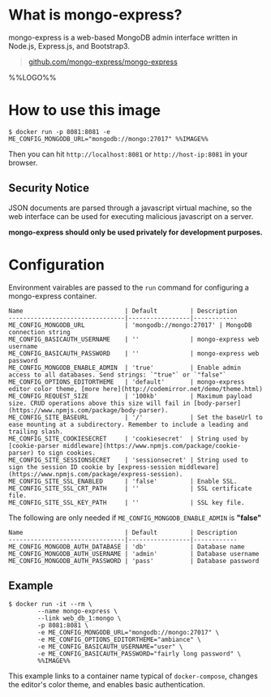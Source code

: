 # What is mongo-express?

mongo-express is a web-based MongoDB admin interface written in Node.js, Express.js, and Bootstrap3.

> [github.com/mongo-express/mongo-express](https://github.com/mongo-express/mongo-express)

%%LOGO%%

# How to use this image

```console
$ docker run -p 8081:8081 -e ME_CONFIG_MONGODB_URL="mongodb://mongo:27017" %%IMAGE%%
```

Then you can hit `http://localhost:8081` or `http://host-ip:8081` in your browser.

## Security Notice

JSON documents are parsed through a javascript virtual machine, so the web interface can be used for executing malicious javascript on a server.

**mongo-express should only be used privately for development purposes.**

# Configuration

Environment vairables are passed to the `run` command for configuring a mongo-express container.

    Name                            | Default         | Description
    --------------------------------|-----------------|------------
    ME_CONFIG_MONGODB_URL        	| 'mongodb://mongo:27017' | MongoDB connection string
    ME_CONFIG_BASICAUTH_USERNAME    | ''              | mongo-express web username
    ME_CONFIG_BASICAUTH_PASSWORD    | ''              | mongo-express web password
    ME_CONFIG_MONGODB_ENABLE_ADMIN  | 'true'          | Enable admin access to all databases. Send strings: `"true"` or `"false"`
    ME_CONFIG_OPTIONS_EDITORTHEME   | 'default'       | mongo-express editor color theme, [more here](http://codemirror.net/demo/theme.html)
    ME_CONFIG_REQUEST_SIZE          | '100kb'         | Maximum payload size. CRUD operations above this size will fail in [body-parser](https://www.npmjs.com/package/body-parser).
    ME_CONFIG_SITE_BASEURL          | '/'             | Set the baseUrl to ease mounting at a subdirectory. Remember to include a leading and trailing slash.
    ME_CONFIG_SITE_COOKIESECRET     | 'cookiesecret'  | String used by [cookie-parser middleware](https://www.npmjs.com/package/cookie-parser) to sign cookies.
    ME_CONFIG_SITE_SESSIONSECRET    | 'sessionsecret' | String used to sign the session ID cookie by [express-session middleware](https://www.npmjs.com/package/express-session).
    ME_CONFIG_SITE_SSL_ENABLED      | 'false'         | Enable SSL.
    ME_CONFIG_SITE_SSL_CRT_PATH     | ''              | SSL certificate file.
    ME_CONFIG_SITE_SSL_KEY_PATH     | ''              | SSL key file.

The following are only needed if `ME_CONFIG_MONGODB_ENABLE_ADMIN` is **"false"**

    Name                            | Default         | Description
    --------------------------------|-----------------|------------
    ME_CONFIG_MONGODB_AUTH_DATABASE | 'db'            | Database name
    ME_CONFIG_MONGODB_AUTH_USERNAME | 'admin'         | Database username
    ME_CONFIG_MONGODB_AUTH_PASSWORD | 'pass'          | Database password

## Example

```console
$ docker run -it --rm \
        --name mongo-express \
        --link web_db_1:mongo \
        -p 8081:8081 \
        -e ME_CONFIG_MONGODB_URL="mongodb://mongo:27017" \
        -e ME_CONFIG_OPTIONS_EDITORTHEME="ambiance" \
        -e ME_CONFIG_BASICAUTH_USERNAME="user" \
        -e ME_CONFIG_BASICAUTH_PASSWORD="fairly long password" \
        %%IMAGE%%
```

This example links to a container name typical of `docker-compose`, changes the editor's color theme, and enables basic authentication.
